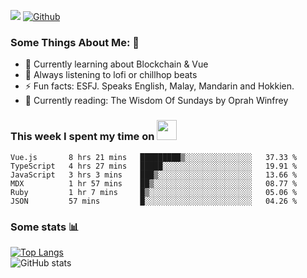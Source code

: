 ![](https://visitor-badge.laobi.icu/badge?page_id=seanho96.seanho96)
[![Github](https://img.shields.io/github/followers/seanho96?label=Follow&style=social)](https://github.com/seanho96)

### Some Things About Me: 👋
- 🌱 Currently learning about Blockchain & Vue
- :musical_note: Always listening to lofi or chillhop beats
- :zap: Fun facts: ESFJ. Speaks English, Malay, Mandarin and Hokkien.
- :book: Currently reading: The Wisdom Of Sundays by Oprah Winfrey

### This week I spent my time on <img src="https://media.giphy.com/media/SvQzkTQb3ZwKcj1QTO/giphy.gif" width="32">

<!--START_SECTION:waka-->

```text
Vue.js       8 hrs 21 mins   █████████▒░░░░░░░░░░░░░░░   37.33 %
TypeScript   4 hrs 27 mins   █████░░░░░░░░░░░░░░░░░░░░   19.91 %
JavaScript   3 hrs 3 mins    ███▒░░░░░░░░░░░░░░░░░░░░░   13.66 %
MDX          1 hr 57 mins    ██▒░░░░░░░░░░░░░░░░░░░░░░   08.77 %
Ruby         1 hr 7 mins     █▒░░░░░░░░░░░░░░░░░░░░░░░   05.06 %
JSON         57 mins         █░░░░░░░░░░░░░░░░░░░░░░░░   04.26 %
```

<!--END_SECTION:waka-->

### Some stats 📊

[![Top Langs](https://github-readme-stats.vercel.app/api/top-langs/?username=seanho96&layout=compact&theme=graywhite)](https://github.com/anuraghazra/github-readme-stats)
<br/>
![GitHub stats](https://github-readme-stats.vercel.app/api?username=seanho96&show_icons=true&theme=graywhite)

